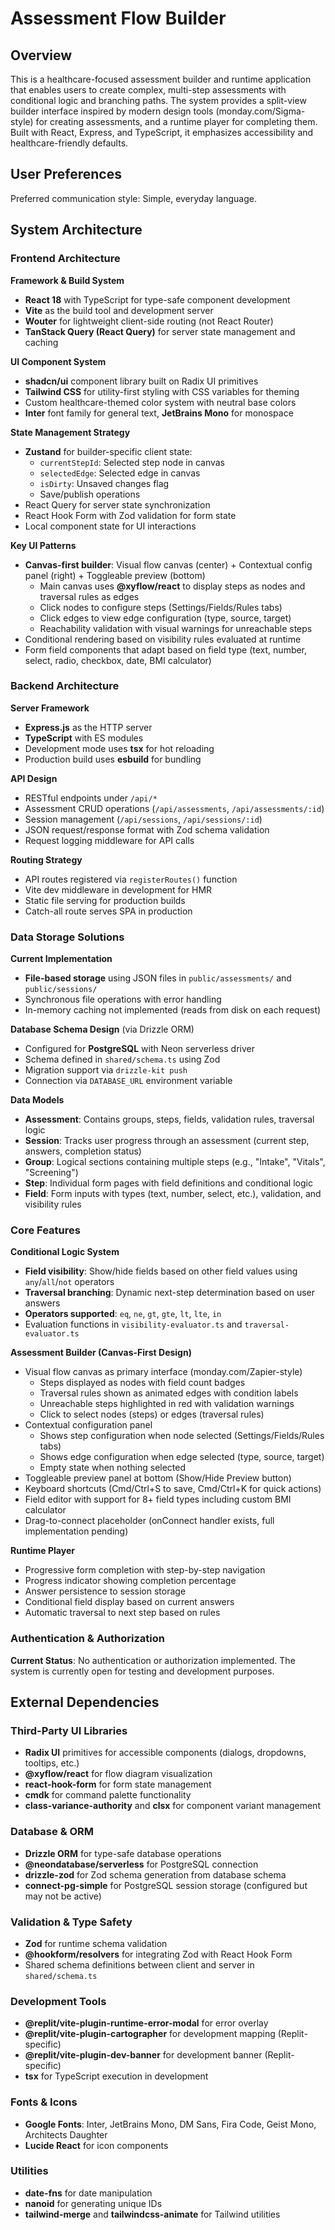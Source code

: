 # Assessment Flow Builder

## Overview

This is a healthcare-focused assessment builder and runtime application that enables users to create complex, multi-step assessments with conditional logic and branching paths. The system provides a split-view builder interface inspired by modern design tools (monday.com/Sigma-style) for creating assessments, and a runtime player for completing them. Built with React, Express, and TypeScript, it emphasizes accessibility and healthcare-friendly defaults.

## User Preferences

Preferred communication style: Simple, everyday language.

## System Architecture

### Frontend Architecture

**Framework & Build System**
- **React 18** with TypeScript for type-safe component development
- **Vite** as the build tool and development server
- **Wouter** for lightweight client-side routing (not React Router)
- **TanStack Query (React Query)** for server state management and caching

**UI Component System**
- **shadcn/ui** component library built on Radix UI primitives
- **Tailwind CSS** for utility-first styling with CSS variables for theming
- Custom healthcare-themed color system with neutral base colors
- **Inter** font family for general text, **JetBrains Mono** for monospace

**State Management Strategy**
- **Zustand** for builder-specific client state:
  - `currentStepId`: Selected step node in canvas
  - `selectedEdge`: Selected edge in canvas
  - `isDirty`: Unsaved changes flag
  - Save/publish operations
- React Query for server state synchronization
- React Hook Form with Zod validation for form state
- Local component state for UI interactions

**Key UI Patterns**
- **Canvas-first builder**: Visual flow canvas (center) + Contextual config panel (right) + Toggleable preview (bottom)
  - Main canvas uses **@xyflow/react** to display steps as nodes and traversal rules as edges
  - Click nodes to configure steps (Settings/Fields/Rules tabs)
  - Click edges to view edge configuration (type, source, target)
  - Reachability validation with visual warnings for unreachable steps
- Conditional rendering based on visibility rules evaluated at runtime
- Form field components that adapt based on field type (text, number, select, radio, checkbox, date, BMI calculator)

### Backend Architecture

**Server Framework**
- **Express.js** as the HTTP server
- **TypeScript** with ES modules
- Development mode uses **tsx** for hot reloading
- Production build uses **esbuild** for bundling

**API Design**
- RESTful endpoints under `/api/*`
- Assessment CRUD operations (`/api/assessments`, `/api/assessments/:id`)
- Session management (`/api/sessions`, `/api/sessions/:id`)
- JSON request/response format with Zod schema validation
- Request logging middleware for API calls

**Routing Strategy**
- API routes registered via `registerRoutes()` function
- Vite dev middleware in development for HMR
- Static file serving for production builds
- Catch-all route serves SPA in production

### Data Storage Solutions

**Current Implementation**
- **File-based storage** using JSON files in `public/assessments/` and `public/sessions/`
- Synchronous file operations with error handling
- In-memory caching not implemented (reads from disk on each request)

**Database Schema Design** (via Drizzle ORM)
- Configured for **PostgreSQL** with Neon serverless driver
- Schema defined in `shared/schema.ts` using Zod
- Migration support via `drizzle-kit push`
- Connection via `DATABASE_URL` environment variable

**Data Models**
- **Assessment**: Contains groups, steps, fields, validation rules, traversal logic
- **Session**: Tracks user progress through an assessment (current step, answers, completion status)
- **Group**: Logical sections containing multiple steps (e.g., "Intake", "Vitals", "Screening")
- **Step**: Individual form pages with field definitions and conditional logic
- **Field**: Form inputs with types (text, number, select, etc.), validation, and visibility rules

### Core Features

**Conditional Logic System**
- **Field visibility**: Show/hide fields based on other field values using `any`/`all`/`not` operators
- **Traversal branching**: Dynamic next-step determination based on user answers
- **Operators supported**: `eq`, `ne`, `gt`, `gte`, `lt`, `lte`, `in`
- Evaluation functions in `visibility-evaluator.ts` and `traversal-evaluator.ts`

**Assessment Builder (Canvas-First Design)**
- Visual flow canvas as primary interface (monday.com/Zapier-style)
  - Steps displayed as nodes with field count badges
  - Traversal rules shown as animated edges with condition labels
  - Unreachable steps highlighted in red with validation warnings
  - Click to select nodes (steps) or edges (traversal rules)
- Contextual configuration panel
  - Shows step configuration when node selected (Settings/Fields/Rules tabs)
  - Shows edge configuration when edge selected (type, source, target)
  - Empty state when nothing selected
- Toggleable preview panel at bottom (Show/Hide Preview button)
- Keyboard shortcuts (Cmd/Ctrl+S to save, Cmd/Ctrl+K for quick actions)
- Field editor with support for 8+ field types including custom BMI calculator
- Drag-to-connect placeholder (onConnect handler exists, full implementation pending)

**Runtime Player**
- Progressive form completion with step-by-step navigation
- Progress indicator showing completion percentage
- Answer persistence to session storage
- Conditional field display based on current answers
- Automatic traversal to next step based on rules

### Authentication & Authorization

**Current Status**: No authentication or authorization implemented. The system is currently open for testing and development purposes.

## External Dependencies

### Third-Party UI Libraries
- **Radix UI** primitives for accessible components (dialogs, dropdowns, tooltips, etc.)
- **@xyflow/react** for flow diagram visualization
- **react-hook-form** for form state management
- **cmdk** for command palette functionality
- **class-variance-authority** and **clsx** for component variant management

### Database & ORM
- **Drizzle ORM** for type-safe database operations
- **@neondatabase/serverless** for PostgreSQL connection
- **drizzle-zod** for Zod schema generation from database schema
- **connect-pg-simple** for PostgreSQL session storage (configured but may not be active)

### Validation & Type Safety
- **Zod** for runtime schema validation
- **@hookform/resolvers** for integrating Zod with React Hook Form
- Shared schema definitions between client and server in `shared/schema.ts`

### Development Tools
- **@replit/vite-plugin-runtime-error-modal** for error overlay
- **@replit/vite-plugin-cartographer** for development mapping (Replit-specific)
- **@replit/vite-plugin-dev-banner** for development banner (Replit-specific)
- **tsx** for TypeScript execution in development

### Fonts & Icons
- **Google Fonts**: Inter, JetBrains Mono, DM Sans, Fira Code, Geist Mono, Architects Daughter
- **Lucide React** for icon components

### Utilities
- **date-fns** for date manipulation
- **nanoid** for generating unique IDs
- **tailwind-merge** and **tailwindcss-animate** for Tailwind utilities